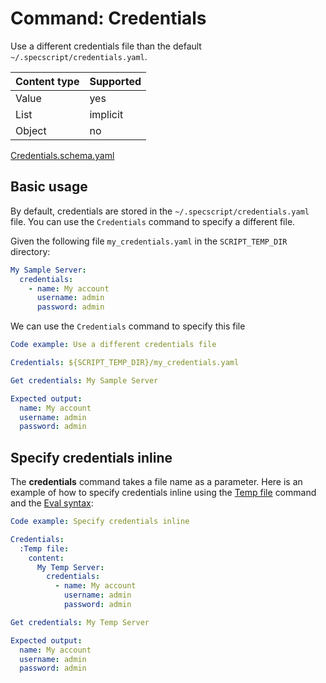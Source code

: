 # Command: Credentials

Use a different credentials file than the default `~/.specscript/credentials.yaml`.

| Content type | Supported |
|--------------|-----------|
| Value        | yes       |
| List         | implicit  |
| Object       | no        |

[Credentials.schema.yaml](schema/Credentials.schema.yaml)

## Basic usage

By default, credentials are stored in the `~/.specscript/credentials.yaml` file. You can use the `Credentials` command
to specify a different file.

Given the following file `my_credentials.yaml` in the `SCRIPT_TEMP_DIR` directory:

```yaml file=my_credentials.yaml
My Sample Server:
  credentials:
    - name: My account
      username: admin
      password: admin
```

We can use the `Credentials` command to specify this file

```yaml specscript
Code example: Use a different credentials file

Credentials: ${SCRIPT_TEMP_DIR}/my_credentials.yaml

Get credentials: My Sample Server

Expected output:
  name: My account
  username: admin
  password: admin
```

## Specify credentials inline

The **credentials** command takes a file name as a parameter. Here is an example of how to specify credentials inline
using the [Temp file](../files/Temp%20file.spec.md) command and
the [Eval syntax](../../../language/Eval%20syntax.spec.md):

```yaml specscript
Code example: Specify credentials inline

Credentials:
  :Temp file:
    content:
      My Temp Server:
        credentials:
          - name: My account
            username: admin
            password: admin

Get credentials: My Temp Server

Expected output:
  name: My account
  username: admin
  password: admin
```
